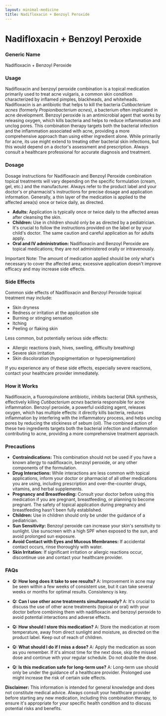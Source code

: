```yaml
---
layout: minimal-medicine
title: Nadifloxacin + Benzoyl Peroxide
---
```


# Nadifloxacin + Benzoyl Peroxide
### Generic Name
Nadifloxacin + Benzoyl Peroxide

### Usage
Nadifloxacin and benzoyl peroxide combination is a topical medication primarily used to treat acne vulgaris, a common skin condition characterized by inflamed pimples, blackheads, and whiteheads.  Nadifloxacin is an antibiotic that helps to kill the bacteria *Cutibacterium acnes* (formerly *Propionibacterium acnes*), a bacterium often implicated in acne development. Benzoyl peroxide is an antimicrobial agent that works by releasing oxygen, which kills bacteria and helps to reduce inflammation and unclog pores. This combination therapy targets both the bacterial infection and the inflammation associated with acne, providing a more comprehensive approach than using either ingredient alone. While primarily for acne, its use might extend to treating other bacterial skin infections, but this would depend on a doctor's assessment and prescription.  Always consult a healthcare professional for accurate diagnosis and treatment.

### Dosage
Dosage instructions for Nadifloxacin and Benzoyl Peroxide combination topical treatments will vary depending on the specific formulation (cream, gel, etc.) and the manufacturer.  Always refer to the product label and your doctor's or pharmacist's instructions for precise dosage and application information. Generally, a thin layer of the medication is applied to the affected area(s) once or twice daily, as directed.  

* **Adults:** Application is typically once or twice daily to the affected areas after cleansing the skin.
* **Children:**  Use in children should only be as directed by a pediatrician. It's crucial to follow the instructions provided on the label or by your child's doctor. The same caution and careful application as for adults apply.
* **Oral and IV administration:** Nadifloxacin and Benzoyl Peroxide are topical medications; they are not administered orally or intravenously.

Important Note:  The amount of medication applied should be only what's necessary to cover the affected area; excessive application doesn't improve efficacy and may increase side effects.


### Side Effects
Common side effects of Nadifloxacin and Benzoyl Peroxide topical treatment may include:

* Skin dryness
* Redness or irritation at the application site
* Burning or stinging sensation
* Itching
* Peeling or flaking skin

Less common, but potentially serious side effects:

* Allergic reactions (rash, hives, swelling, difficulty breathing)
* Severe skin irritation
* Skin discoloration (hypopigmentation or hyperpigmentation)


If you experience any of these side effects, especially severe reactions, contact your healthcare provider immediately.

### How it Works
Nadifloxacin, a fluoroquinolone antibiotic, inhibits bacterial DNA synthesis, effectively killing *Cutibacterium acnes* bacteria responsible for acne inflammation.  Benzoyl peroxide, a powerful oxidizing agent, releases oxygen, which has multiple effects: it directly kills bacteria, reduces inflammation by interfering with the inflammatory process, and helps unclog pores by reducing the stickiness of sebum (oil). The combined action of these two ingredients targets both the bacterial infection and inflammation contributing to acne, providing a more comprehensive treatment approach.


### Precautions
* **Contraindications:** This combination should not be used if you have a known allergy to nadifloxacin, benzoyl peroxide, or any other components of the formulation.
* **Drug Interactions:**  While interactions are less common with topical applications, inform your doctor or pharmacist of all other medications you are using, including prescription and over-the-counter drugs, vitamins, and herbal supplements.
* **Pregnancy and Breastfeeding:**  Consult your doctor before using this medication if you are pregnant, breastfeeding, or planning to become pregnant.  The safety of topical application during pregnancy and breastfeeding hasn't been fully established.
* **Children:** Use in children should only be under the guidance of a pediatrician.
* **Sun Sensitivity:** Benzoyl peroxide can increase your skin's sensitivity to sunlight.  Use sunscreen with a high SPF when exposed to the sun, and avoid prolonged sun exposure.
* **Avoid Contact with Eyes and Mucous Membranes:** If accidental contact occurs, rinse thoroughly with water.
* **Skin Irritation:** If significant irritation or allergic reactions occur, discontinue use and contact your healthcare provider.



### FAQs

* **Q: How long does it take to see results?** A:  Improvement in acne may be seen within a few weeks of consistent use, but it can take several weeks or months for optimal results.  Consistency is key.

* **Q: Can I use other acne treatments simultaneously?** A:  It's crucial to discuss the use of other acne treatments (topical or oral) with your doctor before combining them with nadifloxacin and benzoyl peroxide to avoid potential interactions and adverse effects.

* **Q: How should I store this medication?** A: Store the medication at room temperature, away from direct sunlight and moisture, as directed on the product label. Keep out of reach of children.

* **Q: What should I do if I miss a dose?** A: Apply the medication as soon as you remember. If it's almost time for the next dose, skip the missed dose and continue with your regular schedule. Do not double the dose.

* **Q:  Is this medication safe for long-term use?** A:  Long-term use should only be under the guidance of a healthcare provider. Prolonged use might increase the risk of certain side effects.


**Disclaimer:** This information is intended for general knowledge and does not constitute medical advice.  Always consult your healthcare provider before starting any new medication, including this combination therapy, to ensure it's appropriate for your specific health condition and to discuss potential risks and benefits.
